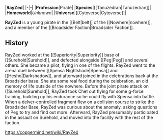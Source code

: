 |**RayZed**|
|-|-|
|**Profession**|Pirate|
|**Species**|[[Tanuzedran\|Tanuzedran]]|
|**Homeworld**|*Unknown*|
|**Universe**|[[Cytoverse\|Cytoverse]]|

**RayZed** is a young pirate in the [[Belt\|belt]] of the [[Nowhere\|nowhere]], and a member of the [[Broadsider Faction\|Broadsider Faction]].

## History
RayZed worked at the [[Superiority\|Superiority]] base of [[Surehold\|Surehold]], and defected alongside [[Peg\|Peg]] and several others. She became a pilot, flying in one of the flights. RayZed went to the arena duel between [[Spensa Nightshade\|Spensa]] and [[Hesho\|Darkshadow]], and afterward joined in the celebrations back at the Broadsider base. She ate some real food during the celebration, an old memory of life outside of the nowhere. Before the joint pirate attack on [[Surehold\|Surehold]], RayZed took Chet out flying for some g-force training, building up his endurance so he could fly with Spensa into battle. When a delver-controlled fragment flew on a collision course to strike the Broadsider Base, RayZed was curious about the anomaly, asking questions of Peg to try and find out more. Afterward, RayZed presumably participated in the assault on Surehold, and moved into the facility with the rest of the faction.



https://coppermind.net/wiki/RayZed